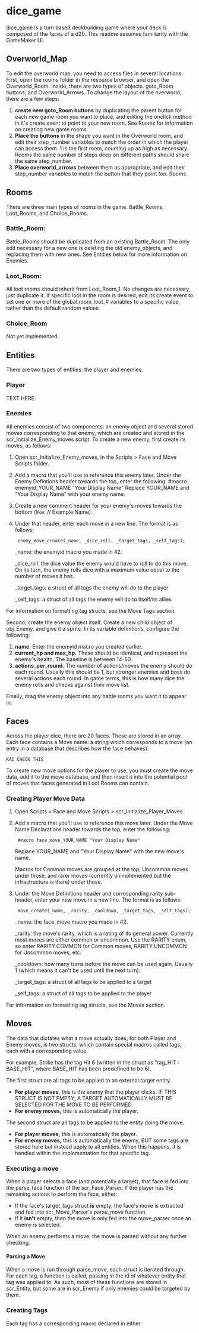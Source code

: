 # dice_game
 
dice_game is a turn based deckbuilding game where your deck is composed of the faces of a d20. This readme assumes familiarity with the GameMaker UI.

## Overworld_Map
To edit the overworld map, you need to access files in several locations. First, open the rooms folder in the resource browser, and open the Overworld_Room. Inside, there are two types of objects. goto_Room buttons, and Overworld_Arrows. To change the layout of the overworld, there are a few steps:

1. **create new goto_Room buttons** by duplicating the parent button for each new game room you want to place, and editing the onclick method in it's create event to point to your new room. See Rooms for information on creating new game rooms.
2. **Place the buttons** in the shape you want in the Overworld room, and edit their step_number variables to match the order in which the player can access them. 1 is the first room, counting up as high as necessary. Rooms the same number of steps deep on different paths should share the same step_number.
3. **Place overworld_arrows** between them as appropriate, and edit their step_number variables to match the button that they point *too*.
Rooms

## Rooms
There are three main types of rooms in the game. Battle_Rooms, Loot_Rooms, and Choice_Rooms.

### Battle_Room:
Battle_Rooms should be duplicated from an existing Battle_Room. The only edit necessary for a new one is deleting the old enemy_objects, and replacing them with new ones. See Entities below for more information on Enemies.

### Loot_Room:
All loot rooms should inherit from Loot_Room_1. No changes are necessary, just duplicate it. If specific loot in the room is desired, edit its create event to set one or more of the global.room_loot_# variables to a specific value, rather than the default random values.

### Choice_Room
Not yet implemented.

## Entities
There are two types of entities: the player and enemies.

### Player
TEXT HERE.

### Enemies
All enemies consist of two components: an enemy object and several stored moves corresponding to that enemy, which are created and stored in the scr_Initialize_Enemy_moves script. To create a new enemy, first create its moves, as follows:
1. Open scr_Initialize_Enemy_moves, in the Scripts > Face and Move Scripts folder.
2. Add a macro that you'll use to reference this enemy later. Under the Enemy Defintions header towards the top, enter the following:
    #macro enemyid_YOUR_NAME "Your Display Name"
Replace YOUR_NAME and "Your Display Name" with your enemy name.
3. Create a new comment header for your enemy's moves towards the bottom 
(like: // Example Name).
4. Under that header, enter each move in a new line. The format is as follows: 

        enemy_move_create(_name, _dice_roll, _target_tags, _self_tags);

    _name: the enemyid macro you made in #2.
    
    _dice_roll: the dice value the enemy would have to roll to do this move. On its turn, the enemy rolls dice with a maximum value equal to the number of moves it has.
    
    _target_tags: a struct of all tags the enemy will do to the player
    
    _self_tags: a struct of all tags the enemy will do to itself/its allies

For information on formatting tag structs, see the Move Tags section.
            
Second, create the enemy object itself. Create a new child object of obj_Enemy, and give it a sprite. In its variable definitions, configure the following:
1. **name.** Enter the enemyid macro you created earlier.
2. **current_hp and max_hp.** These should be identical, and represent the enemy's health. The baseline is between 14-50.
3. **actions_per_round.** The number of actions/moves the enemy should do each round. Usually this should be 1, but stronger enemies and boss do several actions each round. In game terms, this is how many dice the enemy rolls and checks against their move list.

Finally, drag the enemy object into any battle rooms you want it to appear in.

## Faces
Across the player dice, there are 20 faces. These are stored in an array. Each face contains a Move name: a string which corresponds to a move (an entry in a database that describes how the face behaves).
    
    KAI CHECK THIS
    
To create new move options for the player to use, you must create the move data, add it to the move database, and then insert it into the potential pool of moves that faces generated in Loot Rooms can contain.

### Creating Player Move Data
1. Open Scripts > Face and Move Scripts > scr_Initialize_Player_Moves
2. Add a macro that you'll use to reference this move later. Under the Move Name Declarations header towards the top, enter the following:
    
        #macro face_move_YOUR_NAME "Your Display Name"

    Replace YOUR_NAME and "Your Display Name" with the new move's name. 
    
    Macros for Common moves are grouped at the top, Uncommon moves under those, and rarer moves (currently unimplemented but the infrastructure is there) under those.

3. Under the Move Definitions header and corresponding rarity sub-header, enter your new move in a new line. The format is as follows: 
    
        move_create(_name, _rarity, _cooldown, _target_tags, _self_tags);

    _name: the face_move macro you made in #2.
    
    _rarity: the move's rarity, which is a rating of its general power. Currently most moves are either common or uncommon. Use the RARITY enum, so enter RARITY.COMMON for Common moves, RARITY.UNCOMMON for Uncommon moves, etc.

    _cooldown: how many turns before the move can be used again. Usually 1 (which means it can't be used until the next turn).
    
    _target_tags: a struct of all tags to be applied to a target
    
    _self_tags: a struct of all tags to be applied to the player

For information on formatting tag structs, see the Moves section.

## Moves 
The data that dictates what a move actually does, for both Player and Enemy moves, is two structs, which contain special macros called tags, each with a corresponding value.

For example, Strike has the tag Hit 6 (written in the struct as "tag_HIT : BASE_HIT", where BASE_HIT has been predefined to be 6).

The first struct are all tags to be applied to an external target entity. 
- **For player moves,** this is the enemy that the player clicks. IF THIS STRUCT IS NOT EMPTY, A TARGET AUTOMATICALLY MUST BE SELECTED FOR THE MOVE TO BE PERFORMED.
- **For enemy moves,** this is automatically the player.

The second struct are all tags to be applied to the entity doing the move.
- **For player moves,** this is automatically the player.
- **For enemy moves,** this is automatically the enemy, BUT some tags are stored here but instead apply to all entities. When this happens, it is handled within the implementation for that specific tag.

### Executing a move
When a player selects a face (and potentially a target), that face is fed into the parse_face function of the scr_Face_Parser. If the player has the remaining actions to perform the face, either:

- If the face's target_tags struct **is** empty, the face's move is extracted and fed into scr_Move_Parser's parse_move function.
- If it **isn't** empty, then the move is only fed into the move_parser once an enemy is selected.

When an enemy performs a move, the move is parsed without any further checking.

#### Parsing a Move

When a move is run through parse_move, each struct is iterated through. For each tag, a function is called, passing in the id of whatever entity that tag was applied to. As such, most of these functions are stored in scr_Entity, but some are in scr_Enemy if only enemies could be targeted by them.

### Creating Tags
Each tag has a corresponding macro declared in either 
